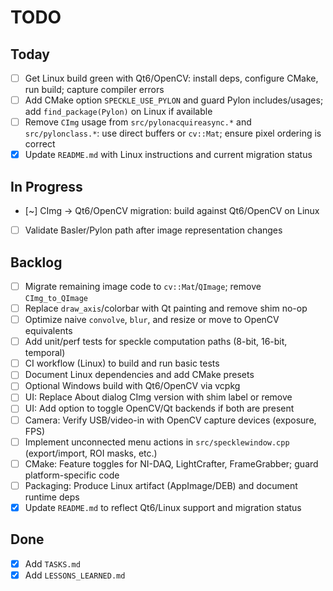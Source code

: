 # TODO

## Today
- [ ] Get Linux build green with Qt6/OpenCV: install deps, configure CMake, run build; capture compiler errors
- [ ] Add CMake option `SPECKLE_USE_PYLON` and guard Pylon includes/usages; add `find_package(Pylon)` on Linux if available
- [ ] Remove `CImg` usage from `src/pylonacquireasync.*` and `src/pylonclass.*`: use direct buffers or `cv::Mat`; ensure pixel ordering is correct
- [x] Update `README.md` with Linux instructions and current migration status

## In Progress
- [~] CImg → Qt6/OpenCV migration: build against Qt6/OpenCV on Linux
- [ ] Validate Basler/Pylon path after image representation changes

## Backlog
- [ ] Migrate remaining image code to `cv::Mat`/`QImage`; remove `CImg_to_QImage`
- [ ] Replace `draw_axis`/colorbar with Qt painting and remove shim no-op
- [ ] Optimize naive `convolve`, `blur`, and resize or move to OpenCV equivalents
- [ ] Add unit/perf tests for speckle computation paths (8-bit, 16-bit, temporal)
- [ ] CI workflow (Linux) to build and run basic tests
- [ ] Document Linux dependencies and add CMake presets
- [ ] Optional Windows build with Qt6/OpenCV via vcpkg
- [ ] UI: Replace About dialog CImg version with shim label or remove
- [ ] UI: Add option to toggle OpenCV/Qt backends if both are present
- [ ] Camera: Verify USB/video-in with OpenCV capture devices (exposure, FPS)
- [ ] Implement unconnected menu actions in `src/specklewindow.cpp` (export/import, ROI masks, etc.)
- [ ] CMake: Feature toggles for NI-DAQ, LightCrafter, FrameGrabber; guard platform-specific code
- [ ] Packaging: Produce Linux artifact (AppImage/DEB) and document runtime deps
- [x] Update `README.md` to reflect Qt6/Linux support and migration status

## Done
- [x] Add `TASKS.md`
- [x] Add `LESSONS_LEARNED.md`
